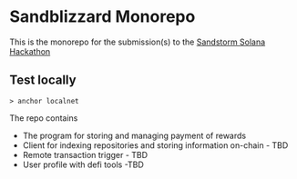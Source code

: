 # Sandblizzard Monorepo

This is the monorepo for the submission(s) to the [Sandstorm Solana Hackathon](https://www.sandstormhackathon.com/)

## Test locally

```
> anchor localnet
```

The repo contains

- The program for storing and managing payment of rewards
- Client for indexing repositories and storing information on-chain - TBD
- Remote transaction trigger - TBD
- User profile with defi tools -TBD
